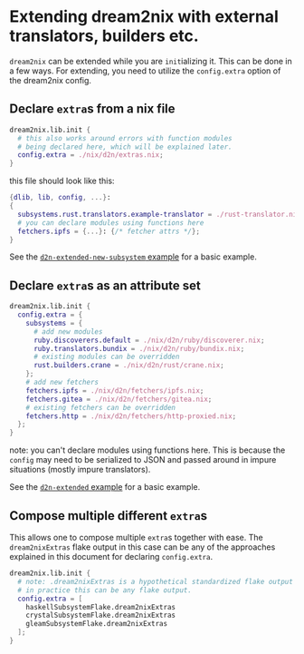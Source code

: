 # Extending dream2nix with external translators, builders etc.

`dream2nix` can be extended while you are `init`ializing it.
This can be done in a few ways. For extending, you need to
utilize the `config.extra` option of the dream2nix config.

## Declare `extra`s from a nix file

```nix
dream2nix.lib.init {
  # this also works around errors with function modules
  # being declared here, which will be explained later.
  config.extra = ./nix/d2n/extras.nix;
}
```
this file should look like this:
```nix
{dlib, lib, config, ...}:
{
  subsystems.rust.translators.example-translator = ./rust-translator.nix;
  # you can declare modules using functions here
  fetchers.ipfs = {...}: {/* fetcher attrs */};
}
```

See the [`d2n-extended-new-subsystem` example](../examples/d2n-extended-new-subsystem) for a basic example.

## Declare `extra`s as an attribute set

```nix
dream2nix.lib.init {
  config.extra = {
    subsystems = {
      # add new modules
      ruby.discoverers.default = ./nix/d2n/ruby/discoverer.nix;
      ruby.translators.bundix = ./nix/d2n/ruby/bundix.nix;
      # existing modules can be overridden
      rust.builders.crane = ./nix/d2n/rust/crane.nix;
    };
    # add new fetchers
    fetchers.ipfs = ./nix/d2n/fetchers/ipfs.nix;
    fetchers.gitea = ./nix/d2n/fetchers/gitea.nix;
    # existing fetchers can be overridden
    fetchers.http = ./nix/d2n/fetchers/http-proxied.nix;
  };
}
```

note: you can't declare modules using functions here. This is
because the `config` may need to be serialized to JSON and passed
around in impure situations (mostly impure translators).

See the [`d2n-extended` example](../examples/d2n-extended/flake.nix) for a basic example.

## Compose multiple different `extra`s

This allows one to compose multiple `extra`s together with ease.
The `dream2nixExtras` flake output in this case can be any of the
approaches explained in this document for declaring `config.extra`.

```nix
dream2nix.lib.init {
  # note: .dream2nixExtras is a hypothetical standardized flake output
  # in practice this can be any flake output.
  config.extra = [
    haskellSubsystemFlake.dream2nixExtras
    crystalSubsystemFlake.dream2nixExtras
    gleamSubsystemFlake.dream2nixExtras
  ];
}
```
